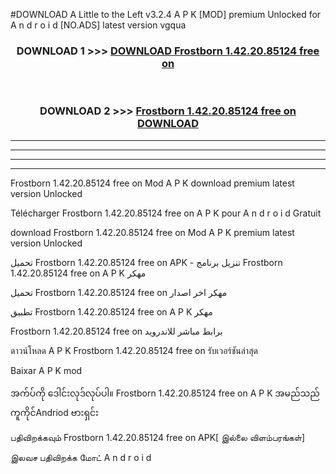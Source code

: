 #DOWNLOAD A Little to the Left v3.2.4 A P K [MOD] premium Unlocked for A n d r o i d [NO.ADS] latest version vgqua 



<div align="center">

<h3>DOWNLOAD 1 >>> <a href="https://downloadmod1.web.app/?judul=Frostborn 1.42.20.85124 free on   ">DOWNLOAD Frostborn 1.42.20.85124 free on   </a></h3><br>

<h3>DOWNLOAD 2 >>> <a href="https://downloadmod1.web.app/?judul=Frostborn 1.42.20.85124 free on   ">Frostborn 1.42.20.85124 free on    DOWNLOAD </a></h3>

</div>


----------------------------------------------------------

----------------------------------------------------------

----------------------------------------------------------

----------------------------------------------------------


Frostborn 1.42.20.85124 free on    Mod A P K download premium latest version Unlocked

Télécharger Frostborn 1.42.20.85124 free on    A P K pour A n d r o i d Gratuit

download Frostborn 1.42.20.85124 free on    Mod A P K premium latest version Unlocked

تحميل Frostborn 1.42.20.85124 free on    APK - تنزيل برنامج Frostborn 1.42.20.85124 free on    A P K مهكر

تحميل Frostborn 1.42.20.85124 free on    مهكر اخر اصدار

تطبيق Frostborn 1.42.20.85124 free on    A P K مهكر

Frostborn 1.42.20.85124 free on    برابط مباشر للاندرويد

ดาวน์โหลด A P K Frostborn 1.42.20.85124 free on    รับเวอร์ชันล่าสุด

Baixar A P K mod

အက်ပ်ကို ဒေါင်းလုဒ်လုပ်ပါ။ Frostborn 1.42.20.85124 free on    A P K အမည်သည်ကူကိုင်Andriod ဗားရှင်း

பதிவிறக்கவும் Frostborn 1.42.20.85124 free on    APK[ இல்லை விளம்பரங்கள்] 
 
இலவச பதிவிறக்க மோட் A n d r o i d



